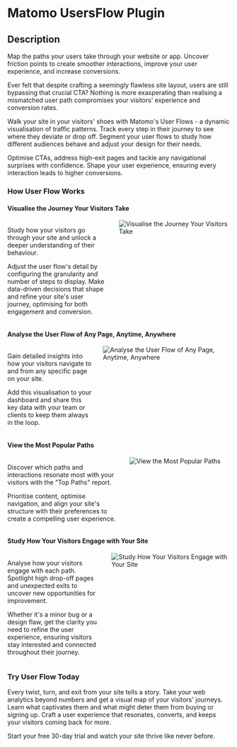 # Matomo UsersFlow Plugin

## Description

Map the paths your users take through your website or app. Uncover friction points to create smoother interactions, improve your user experience, and increase conversions.

Ever felt that despite crafting a seemingly flawless site layout, users are still bypassing that crucial CTA? Nothing is more exasperating than realising a mismatched user path compromises your visitors' experience and conversion rates.

Walk your site in your visitors' shoes with Matomo's User Flows - a dynamic visualisation of traffic patterns. Track every step in their journey to see where they deviate or drop off. Segment your user flows to study how different audiences behave and adjust your design for their needs.

Optimise CTAs, address high-exit pages and tackle any navigational surprises with confidence. Shape your user experience, ensuring every interaction leads to higher conversions.

### How User Flow Works

#### Visualise the Journey Your Visitors Take

<div class="main-div-readme" style="display: flex;height: auto;">
<div class="left-div-readme" style="width: 50%;">
<p>Study how your visitors go through your site and unlock a deeper understanding of their behaviour.</p>
<p>Adjust the user flow's detail by configuring the granularity and number of steps to display. Make data-driven decisions that shape and refine your site's user journey, optimising for both engagement and conversion.</p>
</div>
<div class="right-div-readme" style="flex-grow: 1;">
<img src="https://plugins.matomo.org/img/UsersFlow/image1.jpg" style="margin-left: 24px;" alt="Visualise the Journey Your Visitors Take">
</div>
</div>

#### Analyse the User Flow of Any Page, Anytime, Anywhere

<div class="main-div-readme" style="display: flex;height: auto;">
<div class="left-div-readme" style="width: 50%;">
<p>Gain detailed insights into how your visitors navigate to and from any specific page on your site. </p>
<p>Add this visualisation to your dashboard and share this key data with your team or clients to keep them always in the loop.</p>
</div>
<div class="right-div-readme" style="flex-grow: 1;">
<img src="https://plugins.matomo.org/img/UsersFlow/image2.gif" style="margin-left: 24px;" alt="Analyse the User Flow of Any Page, Anytime, Anywhere">
</div>
</div>

#### View the Most Popular Paths

<div class="main-div-readme" style="display: flex;height: auto;">
<div class="left-div-readme" style="width: 50%;">
<p>Discover which paths and interactions resonate most with your visitors with the "Top Paths" report.</p>
<p>Prioritise content, optimise navigation, and align your site's structure with their preferences to create a compelling user experience.</p>
</div>
<div class="right-div-readme" style="flex-grow: 1;">
<img src="https://plugins.matomo.org/img/UsersFlow/image3.png" style="margin-left: 24px;" alt="View the Most Popular Paths">
</div>
</div>

#### Study How Your Visitors Engage with Your Site

<div class="main-div-readme" style="display: flex;height: auto;">
<div class="left-div-readme" style="width: 50%;">
<p>Analyse how your visitors engage with each path. Spotlight high drop-off pages and unexpected exits to uncover new opportunities for improvement. </p>
<p>Whether it's a minor bug or a design flaw, get the clarity you need to refine the user experience, ensuring visitors stay interested and connected throughout their journey.</p>
</div>
<div class="right-div-readme" style="flex-grow: 1;">
<img src="https://plugins.matomo.org/img/UsersFlow/image4.png" style="margin-left: 24px;" alt="Study How Your Visitors Engage with Your Site">
</div>
</div>

### Try User Flow Today

Every twist, turn, and exit from your site tells a story. Take your web analytics beyond numbers and get a visual map of your visitors' journeys. Learn what captivates them and what might deter them from buying or signing up. Craft a user experience that resonates, converts, and keeps your visitors coming back for more.

Start your free 30-day trial and watch your site thrive like never before. 
